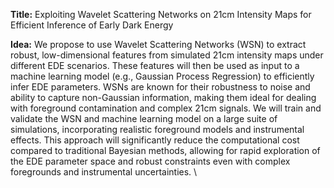 **Title:** Exploiting Wavelet Scattering Networks on 21cm Intensity Maps for Efficient Inference of Early Dark Energy

**Idea:** We propose to use Wavelet Scattering Networks (WSN) to extract robust, low-dimensional features from simulated 21cm intensity maps under different EDE scenarios. These features will then be used as input to a machine learning model (e.g., Gaussian Process Regression) to efficiently infer EDE parameters. WSNs are known for their robustness to noise and ability to capture non-Gaussian information, making them ideal for dealing with foreground contamination and complex 21cm signals. We will train and validate the WSN and machine learning model on a large suite of simulations, incorporating realistic foreground models and instrumental effects. This approach will significantly reduce the computational cost compared to traditional Bayesian methods, allowing for rapid exploration of the EDE parameter space and robust constraints even with complex foregrounds and instrumental uncertainties.
\